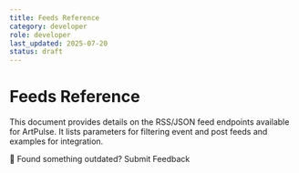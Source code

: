 ```yaml
---
title: Feeds Reference
category: developer
role: developer
last_updated: 2025-07-20
status: draft
---
```

# Feeds Reference

This document provides details on the RSS/JSON feed endpoints available for ArtPulse. It lists parameters for filtering event and post feeds and examples for integration.

💬 Found something outdated? Submit Feedback
